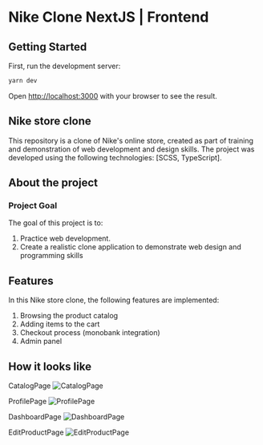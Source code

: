 # Nike Clone NextJS | Frontend

## Getting Started

First, run the development server:

```bash
yarn dev
```

Open [http://localhost:3000](http://localhost:3000) with your browser to see the result.

## Nike store clone
This repository is a clone of Nike's online store, created as part of training and demonstration of web development and design skills. The project was developed using the following technologies: [SCSS, TypeScript].

## About the project
### Project Goal

The goal of this project is to:

  1. Practice web development.
  2. Create a realistic clone application to demonstrate web design and programming skills

## Features

In this Nike store clone, the following features are implemented:
  1. Browsing the product catalog
  2. Adding items to the cart
  3. Checkout process (monobank integration)
  4. Admin panel

## How it looks like

CatalogPage
![CatalogPage](https://github.com/Svyatoslavq/FRONT-END-NIKE/blob/main/design/1.png)

ProfilePage
![ProfilePage](https://github.com/Svyatoslavq/FRONT-END-NIKE/blob/main/design/2.png)

DashboardPage
![DashboardPage](https://github.com/Svyatoslavq/FRONT-END-NIKE/blob/main/design/3.png)

EditProductPage
![EditProductPage](https://github.com/Svyatoslavq/FRONT-END-NIKE/blob/main/design/4.png)
